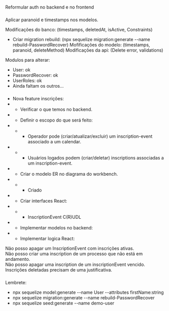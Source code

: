 <!-- @format -->

###

Reformular auth no backend e no frontend

###

Aplicar paranoid e timestamps nos modelos.

Modificações do banco: (timestamps, deletedAt, isActive, Constraints)

- Criar migration rebuild: (npx sequelize migration:generate --name rebuild-PasswordRecover) Mofificações do modelo:
  (timestamps, paranoid, deleteMethod) Modificações da api: (Delete error, validations)

Modulos para alterar:

- User: ok
- PasswordRecover: ok
- UserRoles: ok
- Ainda faltam os outros...

###

- Nova feature inscrições:
- - Verificar o que temos no backend.
- - Definir o escopo do que será feito:
- - - Operador pode (criar/atualizar/excluir) um inscription-event associado a um calendar.
- - - Usuários logados podem (criar/deletar) inscriptions associadas a um inscription-event.
- - Criar o modelo ER no diagrama do workbench.
- - - Criado
- - Criar interfaces React:
- - - InscriptionEvent C(R)UDL
- - Implementar modelos no backend:
- - Implementar logica React:

Não posso apagar um InscriptionEvent com inscrições ativas.  
Não posso criar uma inscription de um processo que não está em andamento.  
Não posso apagar uma inscription de um inscriptionEvent vencido.  
Inscrições deletadas precisam de uma justificativa.

###

Lembrete:

- npx sequelize model:generate --name User --attributes firstName:string
- npx sequelize migration:generate --name rebuild-PasswordRecover
- npx sequelize seed:generate --name demo-user
